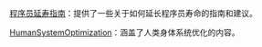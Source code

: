 [程序员延寿指南](https://github.com/geekan/HowToLiveLonger)：提供了一些关于如何延长程序员寿命的指南和建议。

[HumanSystemOptimization](https://github.com/zijie0/HumanSystemOptimization)：涵盖了人类身体系统优化的内容。
